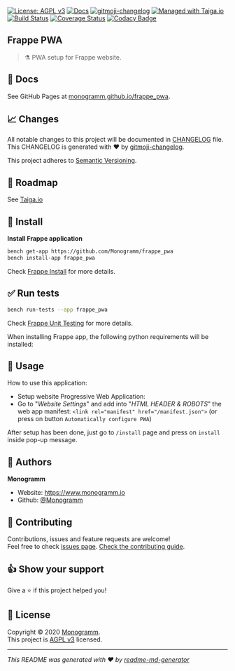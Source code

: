[![License: AGPL v3][uri_license_image]][uri_license]
[![Docs](https://img.shields.io/badge/Docs-Github%20Pages-blue)](https://monogramm.github.io/frappe_pwa/)
[![gitmoji-changelog](https://img.shields.io/badge/Changelog-gitmoji-blue.svg)](https://github.com/frinyvonnick/gitmoji-changelog)
[![Managed with Taiga.io](https://img.shields.io/badge/managed%20with-TAIGA.io-709f14.svg)](https://tree.taiga.io/project/monogrammbot-monogrammfrappe_pwa/ "Managed with Taiga.io")
[![Build Status](https://travis-ci.org/Monogramm/frappe_pwa.svg)](https://travis-ci.org/Monogramm/frappe_pwa)
[![Coverage Status](https://coveralls.io/repos/github/Monogramm/frappe_pwa/badge.svg?branch=master)](https://coveralls.io/github/Monogramm/frappe_pwa?branch=master)
[![Codacy Badge](https://api.codacy.com/project/badge/Grade/347f10fa884446c492b6ba8cd7f4d7fc)](https://app.codacy.com/gh/Monogramm/frappe_pwa?utm_source=github.com&utm_medium=referral&utm_content=Monogramm/frappe_pwa&utm_campaign=Badge_Grade_Dashboard)

<!--
[![Codacy Badge](https://api.codacy.com/project/badge/Coverage/273679c703bb4f02ba1aacb350f7b1c5)](https://www.codacy.com/gh/Monogramm/frappe_pwa?utm_source=github.com&utm_medium=referral&utm_content=Monogramm/frappe_pwa&utm_campaign=Badge_Coverage)
[![codecov](https://codecov.io/gh/Monogramm/frappe_pwa/branch/master/graph/badge.svg)](https://codecov.io/gh/Monogramm/frappe_pwa)
[![DeepSource](https://static.deepsource.io/deepsource-badge-light-mini.svg)](https://deepsource.io/gh/Monogramm/frappe_pwa/?ref=repository-badge)
-->

## Frappe PWA

> :alembic: PWA setup for Frappe website.

## :blue_book: Docs

See GitHub Pages at [monogramm.github.io/frappe_pwa](https://monogramm.github.io/frappe_pwa/).

## :chart_with_upwards_trend: Changes

All notable changes to this project will be documented in [CHANGELOG](./CHANGELOG.md) file.
This CHANGELOG is generated with :heart: by [gitmoji-changelog](https://github.com/frinyvonnick/gitmoji-changelog).

This project adheres to [Semantic Versioning](https://semver.org/spec/v2.0.0.html).

## :bookmark: Roadmap

See [Taiga.io](https://tree.taiga.io/project/monogrammbot-monogrammfrappe_pwa/ "Taiga.io monogrammbot-monogrammfrappe_pwa")

## :construction: Install

**Install Frappe application**

```sh
bench get-app https://github.com/Monogramm/frappe_pwa
bench install-app frappe_pwa
```

Check [Frappe Install](https://github.com/frappe/frappe/wiki/The-Hitchhiker%27s-Guide-to-Installing-Frappe-on-Linux) for more details.

## :white_check_mark: Run tests

```sh
bench run-tests --app frappe_pwa
```

Check [Frappe Unit Testing](https://frappe.io/docs/user/en/guides/automated-testing/unit-testing) for more details.

When installing Frappe app, the following python requirements will be installed:

## :rocket: Usage

How to use this application:

-   Setup website Progressive Web Application:
-   Go to "_Website Settings_" and add into "_HTML HEADER & ROBOTS_" the web app manifest: `<link rel="manifest" href="/manifest.json">` (or press on button `Automatically configure PWA`)

After setup has been done, just go to `/install` page and press on `install` inside pop-up message.

<!--
[TODO] If project is deployed to DockerHub:
## :whale: Supported tags
[Dockerhub monogramm/frappe_pwa](https://hub.docker.com/r/monogramm/frappe_pwa/)
* `latest`
-->

## :bust_in_silhouette: Authors

**Monogramm**

-   Website: <https://www.monogramm.io>
-   Github: [@Monogramm](https://github.com/Monogramm)

## :handshake: Contributing

Contributions, issues and feature requests are welcome!<br />Feel free to check [issues page](https://github.com/Monogramm/frappe_pwa/issues).
[Check the contributing guide](./CONTRIBUTING.md).<br />

## :thumbsup: Show your support

Give a :star: if this project helped you!

## :page_facing_up: License

Copyright © 2020 [Monogramm](https://github.com/Monogramm).<br />
This project is [AGPL v3](uri_license) licensed.

* * *

_This README was generated with :heart: by [readme-md-generator](https://github.com/kefranabg/readme-md-generator)_

[uri_license]: https://opensource.org/licenses/AGPL-3.0

[uri_license_image]: https://img.shields.io/badge/license-AGPL%20v3-blue
